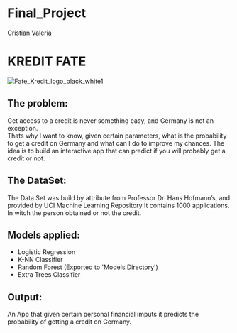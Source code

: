 # Final_Project
Cristian Valeria

# KREDIT FATE
![Fate_Kredit_logo_black_white1](https://user-images.githubusercontent.com/121165145/224303680-5f048931-ffb8-41e9-b087-b225650f3903.png)

## The problem:

Get access to a credit is never something easy, and Germany is not an exception.  
Thats why I want to know, given certain parameters, what is the probability to get a credit on Germany and what can I do to improve my chances.
The idea is to build an interactive app that can predict if you will probably get a credit or not.

## The DataSet:

The Data Set was build by attribute from Professor Dr. Hans Hofmann’s, and provided by UCI Machine Learning Repository
It contains 1000 applications. In witch the person obtained or not the credit.

## Models applied:

- Logistic Regression 
- K-NN Classifier 
- Random Forest (Exported to 'Models Directory')
- Extra Trees Classifier

## Output:

An App that given certain personal financial imputs it predicts the probability of getting a credit on Germany. 
